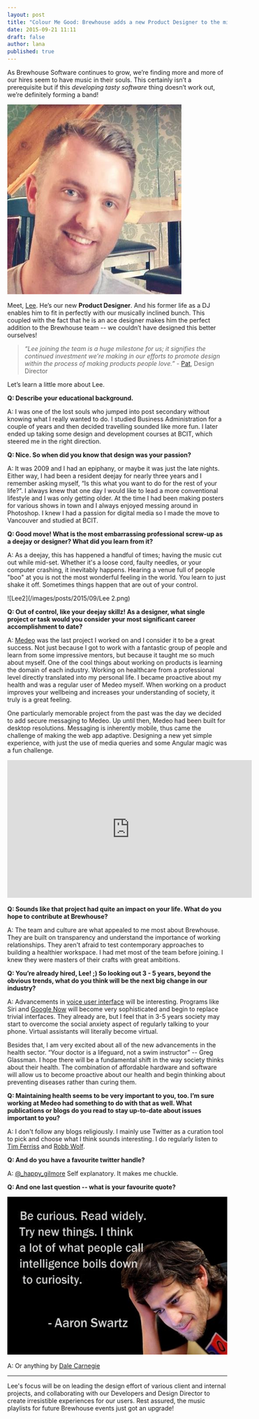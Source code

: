 ```yaml
---
layout: post
title: "Colour Me Good: Brewhouse adds a new Product Designer to the mix"
date: 2015-09-21 11:11
draft: false
author: lana
published: true
---
```


As Brewhouse Software continues to grow, we’re finding more and more of our hires seem to have music in their souls. This certainly isn’t a prerequisite but if this *developing tasty software* thing doesn’t work out, we’re definitely forming a band! 
 
![Lee3](/images/posts/2015/09/Lee3.png)

Meet, [Lee](https://twitter.com/leemnelson_). He’s our new **Product Designer**. And his former life as a DJ enables him to fit in perfectly with our musically inclined bunch. This coupled with the fact that he is an ace designer makes him the perfect addition to the Brewhouse team -- we couldn’t have designed this better ourselves! 


> *&ldquo;Lee joining the team is a huge milestone for us; it signifies the continued investment we’re making in our efforts to promote design within the process of making products people love.&rdquo;* - [Pat](https://twitter.com/patdryburgh), Design Director 

Let’s learn a little more about Lee.

<!-- break -->

**Q: Describe your educational background.**

A: I was one of the lost souls who jumped into post secondary without knowing what I really wanted to do. I studied Business Administration for a couple of years and then decided travelling sounded like more fun. I later ended up taking some design and development courses at BCIT, which steered me in the right direction. 

**Q: Nice. So when did you know that design was your passion?**

A: It was 2009 and I had an epiphany, or maybe it was just the late nights. Either way, I had been a resident deejay for nearly three years and I remember asking myself, &ldquo;Is this what you want to do for the rest of your life?&rdquo;. I always knew that one day I would like to lead a more conventional lifestyle and I was only getting older. At the time I had been making posters for various shows in town and I always enjoyed messing around in Photoshop. I knew I had a passion for digital media so I made the move to Vancouver and studied at BCIT.

**Q: Good move! What is the most embarrassing professional screw-up as a deejay or designer? What did you learn from it?**

A: As a deejay, this has happened a handful of times; having the music cut out while mid-set. Whether it's a loose cord, faulty needles, or your computer crashing, it inevitably happens. Hearing a venue full of people "boo" at you is not the most wonderful feeling in the world. You learn to just shake it off. Sometimes things happen that are out of your control. 

![Lee2](/images/posts/2015/09/Lee 2.png)

**Q: Out of control, like your deejay skillz! As a designer, what single project or task would you consider your most significant career accomplishment to date?**

A: [Medeo](http://web.medeohealth.com/medeohealth/) was the last project I worked on and I consider it to be a great success. Not just because I got to work with a fantastic group of people and learn from some impressive mentors, but because it taught me so much about myself. One of the cool things about working on products is learning the domain of each industry. Working on healthcare from a professional level directly translated into my personal life. I became proactive about my health and was a regular user of Medeo myself. When working on a product improves your wellbeing and increases your understanding of society, it truly is a great feeling. 

One particularly memorable project from the past was the day we decided to add secure messaging to Medeo. Up until then, Medeo had been built for desktop resolutions. Messaging is inherently mobile, thus came the challenge of making the web app adaptive. Designing a new yet simple experience, with just the use of media queries and some Angular magic was a fun challenge. 

<iframe width="560" height="315" src="https://www.youtube.com/embed/VfqwGb_zSZc" frameborder="0" allowfullscreen></iframe>

**Q: Sounds like that project had quite an impact on your life. What do you hope to contribute at Brewhouse?**

A: The team and culture are what appealed to me most about Brewhouse. They are built on transparency and understand the importance of working relationships. They aren't afraid to test contemporary approaches to building a healthier workspace. I had met most of the team before joining. I knew they were masters of their crafts with great ambitions. 

**Q: You’re already hired, Lee! ;) So looking out 3 - 5 years, beyond the obvious trends, what do you think will be the next big change in our industry?**

A: Advancements in [voice user interface](https://en.wikipedia.org/wiki/Voice_user_interface) will be interesting. Programs like Siri and [Google Now](https://en.wikipedia.org/wiki/Voice_user_interface) will become very sophisticated and begin to replace trivial interfaces. They already are, but I feel that in 3-5 years society may start to overcome the social anxiety aspect of regularly talking to your phone. Virtual assistants will literally become virtual.

Besides that, I am very excited about all of the new advancements in the health sector.
&ldquo;Your doctor is a lifeguard, not a swim instructor&rdquo; -- Greg Glassman. I hope there will be a fundamental shift in the way society thinks about their health. The combination of affordable hardware and software will allow us to become proactive about our health and begin thinking about preventing diseases rather than curing them. 

**Q: Maintaining health seems to be very important to you, too. I’m sure working at Medeo had something to do with that as well. What publications or blogs do you read to stay up-to-date about issues important to you?**

A: I don't follow any blogs religiously. I mainly use Twitter as a curation tool to pick and choose what I think sounds interesting. I do regularly listen to [Tim Ferriss](http://fourhourworkweek.com/podcast/) and [Robb Wolf](http://robbwolf.com/).   
 
**Q: And do you have a favourite twitter handle?**

A: [@_happy_gilmore](http://twitter.com/_happy_gilmore) Self explanatory. It makes me chuckle.

**Q: And one last question -- what is your favourite quote?**

![LeeQuote](/images/posts/2015/09/aaron_swartz_quote.jpg)

A: Or anything by [Dale Carnegie](http://www.goodreads.com/author/show/3317.Dale_Carnegie)

- - - -

Lee's focus will be on leading the design effort of various client and internal projects, and collaborating with our Developers and Design Director to create irresistible experiences for our users. Rest assured, the music playlists for future Brewhouse events just got an upgrade!
